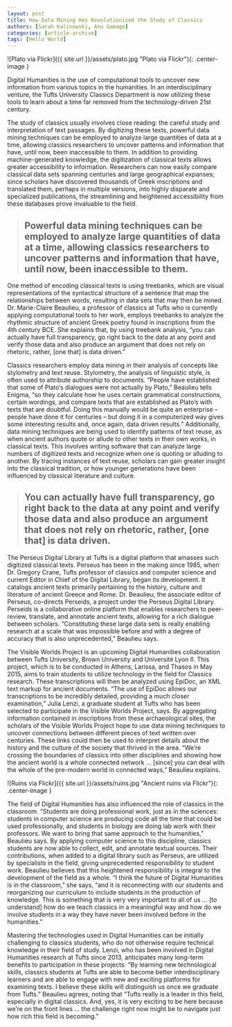 ```yaml
---
layout: post
title: How Data Mining Has Revolutionized the Study of Classics
authors: [Sarah Kalinowski, Anu Gamage]
categories: [article-archive]
tags: [Hello World]
---
```


![Plato via Flickr]({{ site.url }}/assets/plato.jpg "Plato via Flickr"){: .center-image }

Digital Humanities is the use of computational tools to uncover new information from various topics in the humanities. In an interdisciplinary venture, the Tufts University Classics Department is now utilizing these tools to learn about a time far removed from the technology-driven 21st century.

The study of classics usually involves close reading: the careful study and interpretation of text passages. By digitizing these texts, powerful data mining techniques can be employed to analyze large quantities of data at a time, allowing classics researchers to uncover patterns and information that have, until now, been inaccessible to them. In addition to providing machine-generated knowledge, the digitization of classical texts allows greater accessibility to information. Researchers can now easily compare classical data sets spanning centuries and large geographical expanses; since scholars have discovered thousands of Greek inscriptions and translated them, perhaps in multiple versions, into highly disparate and specialized publications, the streamlining and heightened accessibility from these databases prove invaluable to the field.

> ## Powerful data mining techniques can be employed to analyze large quantities of data at a time, allowing classics researchers to uncover patterns and information that have, until now, been inaccessible to them.

One method of encoding classical texts is using treebanks, which are visual representations of the syntactical structure of a sentence that map the relationships between words, resulting in data sets that may then be mined. Dr. Marie-Claire Beaulieu, a professor of classics at Tufts who is currently applying computational tools to her work, employs treebanks to analyze the rhythmic structure of ancient Greek poetry found in inscriptions from the 4th century BCE. She explains that, by using treebank analysis, “you can actually have full transparency, go right back to the data at any point and verify those data and also produce an argument that does not rely on rhetoric, rather, [one that] is data driven.”

Classics researchers employ data mining in their analysis of concepts like stylometry and text reuse. Stylometry, the analysis of linguistic style, is often used to attribute authorship to documents. “People have established that some of Plato’s dialogues were not actually by Plato,” Beaulieu tells Enigma, “so they calculate how he uses certain grammatical constructions, certain wordings, and compare texts that are established as Plato’s with texts that are doubtful. Doing this manually would be quite an enterprise – people have done it for centuries – but doing it in a computerized way gives some interesting results and, once again, data driven results.” Additionally, data mining techniques are being used to identify patterns of text reuse, as when ancient authors quote or allude to other texts in their own works, in classical texts. This involves writing software that can analyze large numbers of digitized texts and recognize when one is quoting or alluding to another. By tracing instances of text reuse, scholars can gain greater insight into the classical tradition, or how younger generations have been influenced by classical literature and culture.

> ## You can actually have full transparency, go right back to the data at any point and verify those data and also produce an argument that does not rely on rhetoric, rather, [one that] is data driven.

The Perseus Digital Library at Tufts is a digital platform that amasses such digitized classical texts. Perseus has been in the making since 1985, when Dr. Gregory Crane, Tufts professor of classics and computer science and current Editor in Chief of the Digital Library, began its development. It catalogs ancient texts primarily pertaining to the history, culture and literature of ancient Greece and Rome. Dr. Beaulieu, the associate editor of Perseus, co-directs Perseids, a project under the Perseus Digital Library. Perseids is a collaborative online platform that enables researchers to peer-review, translate, and annotate ancient texts, allowing for a rich dialogue between scholars. “Constituting these large data sets is really enabling research at a scale that was impossible before and with a degree of accuracy that is also unprecedented,” Beaulieu says.

The Visible Worlds Project is an upcoming Digital Humanities collaboration between Tufts University, Brown University and Université Lyon II. This project, which is to be conducted in Athens, Larissa, and Thasos in May 2015, aims to train students to utilize technology in the field for Classics research. These transcriptions will then be analyzed using EpiDoc, an XML text markup for ancient documents. “The use of EpiDoc allows our transcriptions to be incredibly detailed, providing a much closer examination,” Julia Lenzi, a graduate student at Tufts who has been selected to participate in the Visible Worlds Project, says. By aggregating information contained in inscriptions from these archaeological sites, the scholars of the Visible Worlds Project hope to use data mining techniques to uncover connections between different pieces of text written over centuries. These links could then be used to interpret details about the history and the culture of the society that thrived in the area. “We’re crossing the boundaries of classics into other disciplines and showing how the ancient world is a whole connected network … [since] you can deal with the whole of the pre-modern world in connected ways,” Beaulieu explains.

![Ruins via Flickr]({{ site.url }}/assets/ruins.jpg "Ancient ruins via Flickr"){: .center-image }

The field of Digital Humanities has also influenced the role of classics in the classroom. “Students are doing professional work, just as in the sciences:  students in computer science are producing code all the time that could be used professionally, and students in biology are doing lab work with their professors. We want to bring that same approach to the humanities,” Beaulieu says. By applying computer science to this discipline, classics students are now able to collect, edit, and annotate textual sources. Their contributions, when added to a digital library such as Perseus, are utilized by specialists in the field, giving unprecedented responsibility to student work. Beaulieu believes that this heightened responsibility is integral to the development of the field as a whole. “I think the future of Digital Humanities is in the classroom,” she says, “and it is reconnecting with our students and reorganizing our curriculum to include students in the production of knowledge. This is something that is very very important to all of us … [to understand] how do we teach classics in a meaningful way and how do we involve students in a way they have never been involved before in the humanities.”

Mastering the technologies used in Digital Humanities can be initially challenging to classics students, who do not otherwise require technical knowledge in their field of study. Lenzi, who has been involved in Digital Humanities research at Tufts since 2013, anticipates many long-term benefits to participation in these projects: “By learning new technological skills, classics students at Tufts are able to become better interdisciplinary learners and are able to engage with new and exciting platforms for examining texts. I believe these skills will distinguish us once we graduate from Tufts.” Beaulieu agrees, noting that “Tufts really is a leader in this field, especially in digital classics. And, yes, it is very exciting to be here because we’re on the front lines … the challenge right now might be to navigate just how rich this field is becoming.”